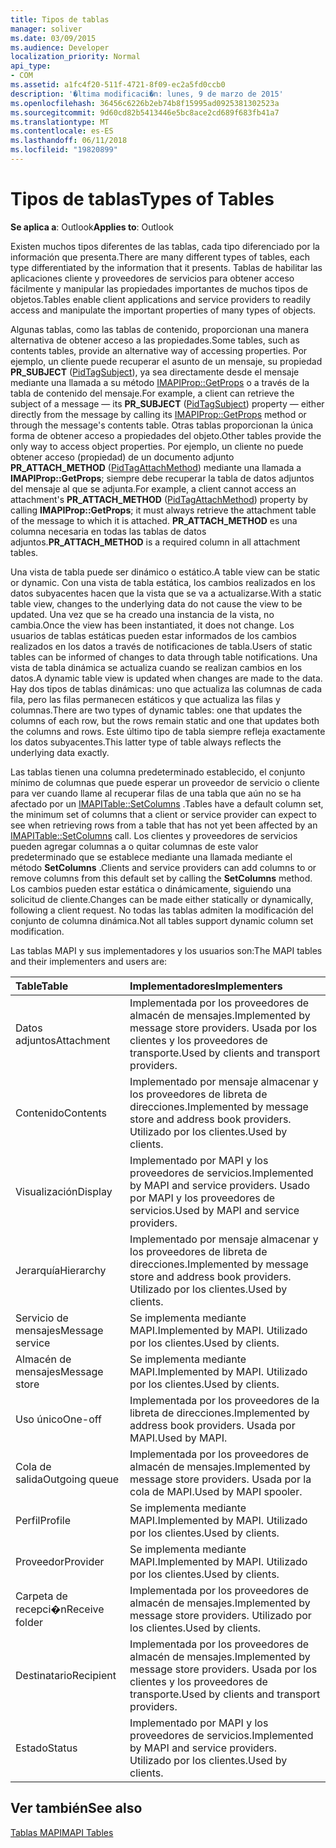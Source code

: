 ```yaml
---
title: Tipos de tablas
manager: soliver
ms.date: 03/09/2015
ms.audience: Developer
localization_priority: Normal
api_type:
- COM
ms.assetid: a1fc4f20-511f-4721-8f09-ec2a5fd0ccb0
description: '�ltima modificaci�n: lunes, 9 de marzo de 2015'
ms.openlocfilehash: 36456c6226b2eb74b8f15995ad0925381302523a
ms.sourcegitcommit: 9d60cd82b5413446e5bc8ace2cd689f683fb41a7
ms.translationtype: MT
ms.contentlocale: es-ES
ms.lasthandoff: 06/11/2018
ms.locfileid: "19820899"
---
```

# <a name="types-of-tables"></a><span data-ttu-id="08a5d-103">Tipos de tablas</span><span class="sxs-lookup"><span data-stu-id="08a5d-103">Types of Tables</span></span>

  
  
<span data-ttu-id="08a5d-104">**Se aplica a**: Outlook</span><span class="sxs-lookup"><span data-stu-id="08a5d-104">**Applies to**: Outlook</span></span> 
  
<span data-ttu-id="08a5d-105">Existen muchos tipos diferentes de las tablas, cada tipo diferenciado por la información que presenta.</span><span class="sxs-lookup"><span data-stu-id="08a5d-105">There are many different types of tables, each type differentiated by the information that it presents.</span></span> <span data-ttu-id="08a5d-106">Tablas de habilitar las aplicaciones cliente y proveedores de servicios para obtener acceso fácilmente y manipular las propiedades importantes de muchos tipos de objetos.</span><span class="sxs-lookup"><span data-stu-id="08a5d-106">Tables enable client applications and service providers to readily access and manipulate the important properties of many types of objects.</span></span> 
  
<span data-ttu-id="08a5d-107">Algunas tablas, como las tablas de contenido, proporcionan una manera alternativa de obtener acceso a las propiedades.</span><span class="sxs-lookup"><span data-stu-id="08a5d-107">Some tables, such as contents tables, provide an alternative way of accessing properties.</span></span> <span data-ttu-id="08a5d-108">Por ejemplo, un cliente puede recuperar el asunto de un mensaje, su propiedad **PR_SUBJECT** ([PidTagSubject](pidtagsubject-canonical-property.md)), ya sea directamente desde el mensaje mediante una llamada a su método [IMAPIProp::GetProps](imapiprop-getprops.md) o a través de la tabla de contenido del mensaje.</span><span class="sxs-lookup"><span data-stu-id="08a5d-108">For example, a client can retrieve the subject of a message — its **PR_SUBJECT** ([PidTagSubject](pidtagsubject-canonical-property.md)) property — either directly from the message by calling its [IMAPIProp::GetProps](imapiprop-getprops.md) method or through the message's contents table.</span></span> <span data-ttu-id="08a5d-109">Otras tablas proporcionan la única forma de obtener acceso a propiedades del objeto.</span><span class="sxs-lookup"><span data-stu-id="08a5d-109">Other tables provide the only way to access object properties.</span></span> <span data-ttu-id="08a5d-110">Por ejemplo, un cliente no puede obtener acceso (propiedad) de un documento adjunto **PR_ATTACH_METHOD** ([PidTagAttachMethod](pidtagattachmethod-canonical-property.md)) mediante una llamada a **IMAPIProp::GetProps**; siempre debe recuperar la tabla de datos adjuntos del mensaje al que se adjunta.</span><span class="sxs-lookup"><span data-stu-id="08a5d-110">For example, a client cannot access an attachment's **PR_ATTACH_METHOD** ([PidTagAttachMethod](pidtagattachmethod-canonical-property.md)) property by calling **IMAPIProp::GetProps**; it must always retrieve the attachment table of the message to which it is attached.</span></span> <span data-ttu-id="08a5d-111">**PR_ATTACH_METHOD** es una columna necesaria en todas las tablas de datos adjuntos.</span><span class="sxs-lookup"><span data-stu-id="08a5d-111">**PR_ATTACH_METHOD** is a required column in all attachment tables.</span></span> 
  
<span data-ttu-id="08a5d-112">Una vista de tabla puede ser dinámico o estático.</span><span class="sxs-lookup"><span data-stu-id="08a5d-112">A table view can be static or dynamic.</span></span> <span data-ttu-id="08a5d-113">Con una vista de tabla estática, los cambios realizados en los datos subyacentes hacen que la vista que se va a actualizarse.</span><span class="sxs-lookup"><span data-stu-id="08a5d-113">With a static table view, changes to the underlying data do not cause the view to be updated.</span></span> <span data-ttu-id="08a5d-114">Una vez que se ha creado una instancia de la vista, no cambia.</span><span class="sxs-lookup"><span data-stu-id="08a5d-114">Once the view has been instantiated, it does not change.</span></span> <span data-ttu-id="08a5d-115">Los usuarios de tablas estáticas pueden estar informados de los cambios realizados en los datos a través de notificaciones de tabla.</span><span class="sxs-lookup"><span data-stu-id="08a5d-115">Users of static tables can be informed of changes to data through table notifications.</span></span> <span data-ttu-id="08a5d-116">Una vista de tabla dinámica se actualiza cuando se realizan cambios en los datos.</span><span class="sxs-lookup"><span data-stu-id="08a5d-116">A dynamic table view is updated when changes are made to the data.</span></span> <span data-ttu-id="08a5d-117">Hay dos tipos de tablas dinámicas: uno que actualiza las columnas de cada fila, pero las filas permanecen estáticos y que actualiza las filas y columnas.</span><span class="sxs-lookup"><span data-stu-id="08a5d-117">There are two types of dynamic tables: one that updates the columns of each row, but the rows remain static and one that updates both the columns and rows.</span></span> <span data-ttu-id="08a5d-118">Este último tipo de tabla siempre refleja exactamente los datos subyacentes.</span><span class="sxs-lookup"><span data-stu-id="08a5d-118">This latter type of table always reflects the underlying data exactly.</span></span>
  
<span data-ttu-id="08a5d-119">Las tablas tienen una columna predeterminado establecido, el conjunto mínimo de columnas que puede esperar un proveedor de servicio o cliente para ver cuando llame al recuperar filas de una tabla que aún no se ha afectado por un [IMAPITable::SetColumns](imapitable-setcolumns.md) .</span><span class="sxs-lookup"><span data-stu-id="08a5d-119">Tables have a default column set, the minimum set of columns that a client or service provider can expect to see when retrieving rows from a table that has not yet been affected by an [IMAPITable::SetColumns](imapitable-setcolumns.md) call.</span></span> <span data-ttu-id="08a5d-120">Los clientes y proveedores de servicios pueden agregar columnas a o quitar columnas de este valor predeterminado que se establece mediante una llamada mediante el método **SetColumns** .</span><span class="sxs-lookup"><span data-stu-id="08a5d-120">Clients and service providers can add columns to or remove columns from this default set by calling the **SetColumns** method.</span></span> <span data-ttu-id="08a5d-121">Los cambios pueden estar estática o dinámicamente, siguiendo una solicitud de cliente.</span><span class="sxs-lookup"><span data-stu-id="08a5d-121">Changes can be made either statically or dynamically, following a client request.</span></span> <span data-ttu-id="08a5d-122">No todas las tablas admiten la modificación del conjunto de columna dinámica.</span><span class="sxs-lookup"><span data-stu-id="08a5d-122">Not all tables support dynamic column set modification.</span></span> 
  
<span data-ttu-id="08a5d-123">Las tablas MAPI y sus implementadores y los usuarios son:</span><span class="sxs-lookup"><span data-stu-id="08a5d-123">The MAPI tables and their implementers and users are:</span></span>
  
|<span data-ttu-id="08a5d-124">**Table**</span><span class="sxs-lookup"><span data-stu-id="08a5d-124">**Table**</span></span>|<span data-ttu-id="08a5d-125">**Implementadores**</span><span class="sxs-lookup"><span data-stu-id="08a5d-125">**Implementers**</span></span>|
|:-----|:-----|
|<span data-ttu-id="08a5d-126">Datos adjuntos</span><span class="sxs-lookup"><span data-stu-id="08a5d-126">Attachment</span></span>  <br/> |<span data-ttu-id="08a5d-127">Implementada por los proveedores de almacén de mensajes.</span><span class="sxs-lookup"><span data-stu-id="08a5d-127">Implemented by message store providers.</span></span> <span data-ttu-id="08a5d-128">Usada por los clientes y los proveedores de transporte.</span><span class="sxs-lookup"><span data-stu-id="08a5d-128">Used by clients and transport providers.</span></span>  <br/> |
|<span data-ttu-id="08a5d-129">Contenido</span><span class="sxs-lookup"><span data-stu-id="08a5d-129">Contents</span></span>  <br/> |<span data-ttu-id="08a5d-130">Implementado por mensaje almacenar y los proveedores de libreta de direcciones.</span><span class="sxs-lookup"><span data-stu-id="08a5d-130">Implemented by message store and address book providers.</span></span> <span data-ttu-id="08a5d-131">Utilizado por los clientes.</span><span class="sxs-lookup"><span data-stu-id="08a5d-131">Used by clients.</span></span>  <br/> |
|<span data-ttu-id="08a5d-132">Visualización</span><span class="sxs-lookup"><span data-stu-id="08a5d-132">Display</span></span>  <br/> |<span data-ttu-id="08a5d-133">Implementado por MAPI y los proveedores de servicios.</span><span class="sxs-lookup"><span data-stu-id="08a5d-133">Implemented by MAPI and service providers.</span></span> <span data-ttu-id="08a5d-134">Usado por MAPI y los proveedores de servicios.</span><span class="sxs-lookup"><span data-stu-id="08a5d-134">Used by MAPI and service providers.</span></span>  <br/> |
|<span data-ttu-id="08a5d-135">Jerarquía</span><span class="sxs-lookup"><span data-stu-id="08a5d-135">Hierarchy</span></span>  <br/> |<span data-ttu-id="08a5d-136">Implementado por mensaje almacenar y los proveedores de libreta de direcciones.</span><span class="sxs-lookup"><span data-stu-id="08a5d-136">Implemented by message store and address book providers.</span></span> <span data-ttu-id="08a5d-137">Utilizado por los clientes.</span><span class="sxs-lookup"><span data-stu-id="08a5d-137">Used by clients.</span></span>  <br/> |
|<span data-ttu-id="08a5d-138">Servicio de mensajes</span><span class="sxs-lookup"><span data-stu-id="08a5d-138">Message service</span></span>  <br/> |<span data-ttu-id="08a5d-139">Se implementa mediante MAPI.</span><span class="sxs-lookup"><span data-stu-id="08a5d-139">Implemented by MAPI.</span></span> <span data-ttu-id="08a5d-140">Utilizado por los clientes.</span><span class="sxs-lookup"><span data-stu-id="08a5d-140">Used by clients.</span></span>  <br/> |
|<span data-ttu-id="08a5d-141">Almacén de mensajes</span><span class="sxs-lookup"><span data-stu-id="08a5d-141">Message store</span></span>  <br/> |<span data-ttu-id="08a5d-142">Se implementa mediante MAPI.</span><span class="sxs-lookup"><span data-stu-id="08a5d-142">Implemented by MAPI.</span></span> <span data-ttu-id="08a5d-143">Utilizado por los clientes.</span><span class="sxs-lookup"><span data-stu-id="08a5d-143">Used by clients.</span></span>  <br/> |
|<span data-ttu-id="08a5d-144">Uso único</span><span class="sxs-lookup"><span data-stu-id="08a5d-144">One-off</span></span>  <br/> |<span data-ttu-id="08a5d-145">Implementada por los proveedores de la libreta de direcciones.</span><span class="sxs-lookup"><span data-stu-id="08a5d-145">Implemented by address book providers.</span></span> <span data-ttu-id="08a5d-146">Usada por MAPI.</span><span class="sxs-lookup"><span data-stu-id="08a5d-146">Used by MAPI.</span></span>  <br/> |
|<span data-ttu-id="08a5d-147">Cola de salida</span><span class="sxs-lookup"><span data-stu-id="08a5d-147">Outgoing queue</span></span>  <br/> |<span data-ttu-id="08a5d-148">Implementada por los proveedores de almacén de mensajes.</span><span class="sxs-lookup"><span data-stu-id="08a5d-148">Implemented by message store providers.</span></span> <span data-ttu-id="08a5d-149">Usada por la cola de MAPI.</span><span class="sxs-lookup"><span data-stu-id="08a5d-149">Used by MAPI spooler.</span></span>  <br/> |
|<span data-ttu-id="08a5d-150">Perfil</span><span class="sxs-lookup"><span data-stu-id="08a5d-150">Profile</span></span>  <br/> |<span data-ttu-id="08a5d-151">Se implementa mediante MAPI.</span><span class="sxs-lookup"><span data-stu-id="08a5d-151">Implemented by MAPI.</span></span> <span data-ttu-id="08a5d-152">Utilizado por los clientes.</span><span class="sxs-lookup"><span data-stu-id="08a5d-152">Used by clients.</span></span>  <br/> |
|<span data-ttu-id="08a5d-153">Proveedor</span><span class="sxs-lookup"><span data-stu-id="08a5d-153">Provider</span></span>  <br/> |<span data-ttu-id="08a5d-154">Se implementa mediante MAPI.</span><span class="sxs-lookup"><span data-stu-id="08a5d-154">Implemented by MAPI.</span></span> <span data-ttu-id="08a5d-155">Utilizado por los clientes.</span><span class="sxs-lookup"><span data-stu-id="08a5d-155">Used by clients.</span></span>  <br/> |
|<span data-ttu-id="08a5d-156">Carpeta de recepci�n</span><span class="sxs-lookup"><span data-stu-id="08a5d-156">Receive folder</span></span>  <br/> |<span data-ttu-id="08a5d-157">Implementada por los proveedores de almacén de mensajes.</span><span class="sxs-lookup"><span data-stu-id="08a5d-157">Implemented by message store providers.</span></span> <span data-ttu-id="08a5d-158">Utilizado por los clientes.</span><span class="sxs-lookup"><span data-stu-id="08a5d-158">Used by clients.</span></span>  <br/> |
|<span data-ttu-id="08a5d-159">Destinatario</span><span class="sxs-lookup"><span data-stu-id="08a5d-159">Recipient</span></span>  <br/> |<span data-ttu-id="08a5d-160">Implementada por los proveedores de almacén de mensajes.</span><span class="sxs-lookup"><span data-stu-id="08a5d-160">Implemented by message store providers.</span></span> <span data-ttu-id="08a5d-161">Usada por los clientes y los proveedores de transporte.</span><span class="sxs-lookup"><span data-stu-id="08a5d-161">Used by clients and transport providers.</span></span>  <br/> |
|<span data-ttu-id="08a5d-162">Estado</span><span class="sxs-lookup"><span data-stu-id="08a5d-162">Status</span></span>  <br/> |<span data-ttu-id="08a5d-163">Implementado por MAPI y los proveedores de servicios.</span><span class="sxs-lookup"><span data-stu-id="08a5d-163">Implemented by MAPI and service providers.</span></span> <span data-ttu-id="08a5d-164">Utilizado por los clientes.</span><span class="sxs-lookup"><span data-stu-id="08a5d-164">Used by clients.</span></span>  <br/> |
   
## <a name="see-also"></a><span data-ttu-id="08a5d-165">Ver también</span><span class="sxs-lookup"><span data-stu-id="08a5d-165">See also</span></span>



[<span data-ttu-id="08a5d-166">Tablas MAPI</span><span class="sxs-lookup"><span data-stu-id="08a5d-166">MAPI Tables</span></span>](mapi-tables.md)

